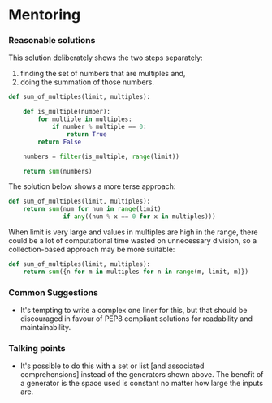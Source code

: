# Mentoring

### Reasonable solutions

This solution deliberately shows the two steps separately:
1) finding the set of numbers that are multiples and,
2) doing the summation of those numbers.

```python
def sum_of_multiples(limit, multiples):

    def is_multiple(number):
        for multiple in multiples:
            if number % multiple == 0:
                return True
        return False

    numbers = filter(is_multiple, range(limit))

    return sum(numbers)
```

The solution below shows a more terse approach:

```python
def sum_of_multiples(limit, multiples):
    return sum(num for num in range(limit)
               if any((num % x == 0 for x in multiples)))
```

When limit is very large and values in multiples are high in the range, there could be a lot of computational time wasted on unnecessary division, so a collection-based approach may be more suitable:

```python
def sum_of_multiples(limit, multiples):
    return sum({n for m in multiples for n in range(m, limit, m)})
```

### Common Suggestions
 - It's tempting to write a complex one liner for this, but that should be discouraged in favour of
   PEP8 compliant solutions for readability and maintainability.


### Talking points
 - It's possible to do this with a set or list [and associated comprehensions] instead of the generators shown above. 
   The benefit of a generator is the space used is constant no matter how large the inputs are.
